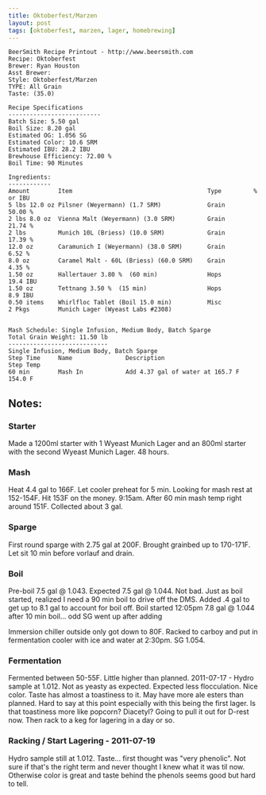 ```yaml
---
title: Oktoberfest/Marzen
layout: post
tags: [oktoberfest, marzen, lager, homebrewing]
---
```

    BeerSmith Recipe Printout - http://www.beersmith.com
    Recipe: Oktoberfest
    Brewer: Ryan Houston
    Asst Brewer:
    Style: Oktoberfest/Marzen
    TYPE: All Grain
    Taste: (35.0)

    Recipe Specifications
    --------------------------
    Batch Size: 5.50 gal
    Boil Size: 8.20 gal
    Estimated OG: 1.056 SG
    Estimated Color: 10.6 SRM
    Estimated IBU: 28.2 IBU
    Brewhouse Efficiency: 72.00 %
    Boil Time: 90 Minutes

    Ingredients:
    ------------
    Amount        Item                                      Type         % or IBU      
    5 lbs 12.0 oz Pilsner (Weyermann) (1.7 SRM)             Grain        50.00 %       
    2 lbs 8.0 oz  Vienna Malt (Weyermann) (3.0 SRM)         Grain        21.74 %       
    2 lbs         Munich 10L (Briess) (10.0 SRM)            Grain        17.39 %       
    12.0 oz       Caramunich I (Weyermann) (38.0 SRM)       Grain        6.52 %        
    8.0 oz        Caramel Malt - 60L (Briess) (60.0 SRM)    Grain        4.35 %        
    1.50 oz       Hallertauer 3.80 %  (60 min)              Hops         19.4 IBU      
    1.50 oz       Tettnang 3.50 %  (15 min)                 Hops         8.9 IBU       
    0.50 items    Whirlfloc Tablet (Boil 15.0 min)          Misc                       
    2 Pkgs        Munich Lager (Wyeast Labs #2308) 


    Mash Schedule: Single Infusion, Medium Body, Batch Sparge
    Total Grain Weight: 11.50 lb
    ----------------------------
    Single Infusion, Medium Body, Batch Sparge
    Step Time     Name               Description                         Step Temp     
    60 min        Mash In            Add 4.37 gal of water at 165.7 F    154.0 F       


Notes:
------
### Starter ###
Made a 1200ml starter with 1 Wyeast Munich Lager and an 800ml starter with the second Wyeast Munich Lager. 48 hours.

### Mash ###
Heat 4.4 gal to 166F. Let cooler preheat for 5 min. Looking for mash rest at 152-154F. Hit 153F on the money. 9:15am.
After 60 min mash temp right around 151F. Collected about 3 gal.

### Sparge ###
First round sparge with 2.75 gal at 200F. Brought grainbed up to 170-171F. Let sit 10 min before vorlauf and drain.

### Boil ###
Pre-boil 7.5 gal @ 1.043. Expected 7.5 gal @ 1.044. Not bad.
Just as boil started, realized I need a 90 min boil to drive off the DMS. Added .4 gal to get up to 8.1 gal to account for boil off. Boil started 12:05pm
7.8 gal @ 1.044 after 10 min boil... odd SG went up after adding

Immersion chiller outside only got down to 80F. Racked to carboy and put in fermentation cooler with ice and water at 2:30pm. SG 1.054.

### Fermentation ###
Fermented between 50-55F. Little higher than planned.
2011-07-17 - Hydro sample at 1.012.  Not as yeasty as expected. Expected less flocculation. Nice color. Taste has almost a toastiness to it. May have more ale esters than planned. Hard to say at this point especially with this being the first lager. Is that toastiness more like popcorn? Diacetyl? Going to pull it out for  D-rest now. Then rack to a keg for lagering in a day or so.

### Racking / Start Lagering - 2011-07-19 ###
Hydro sample still at 1.012.
Taste... first thought was "very phenolic". Not sure if that's the right term and never thought I knew what it was til now. Otherwise color is great and taste behind the phenols seems good but hard to tell.
